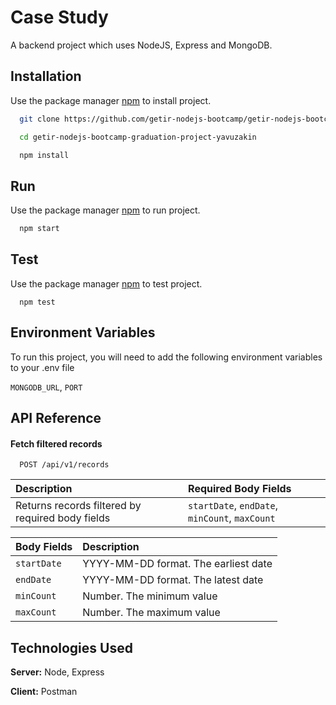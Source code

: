# Case Study

A backend project which uses NodeJS, Express and MongoDB.

## Installation 

Use the package manager [npm](https://www.npmjs.com/) to install project.

```bash
  git clone https://github.com/getir-nodejs-bootcamp/getir-nodejs-bootcamp-graduation-project-yavuzakin.git

  cd getir-nodejs-bootcamp-graduation-project-yavuzakin

  npm install
```

## Run

Use the package manager [npm](https://www.npmjs.com/) to run project.

```bash
  npm start
```

## Test

Use the package manager [npm](https://www.npmjs.com/) to test project.

```
  npm test
```

## Environment Variables

To run this project, you will need to add the following environment variables to your .env file

`MONGODB_URL`, `PORT`

## API Reference

#### Fetch filtered records

```
  POST /api/v1/records
```

| Description                                      | Required Body Fields                           |
| :----------------------------------------------- | :--------------------------------------------- |
| Returns records filtered by required body fields | `startDate`, `endDate`, `minCount`, `maxCount` |

| Body Fields | Description                          |
| :---------- | :----------------------------------- |
| `startDate` | YYYY-MM-DD format. The earliest date |
| `endDate`   | YYYY-MM-DD format. The latest date   |
| `minCount`  | Number. The minimum value            |
| `maxCount`  | Number. The maximum value            |

## Technologies Used

**Server:** Node, Express

**Client:** Postman
